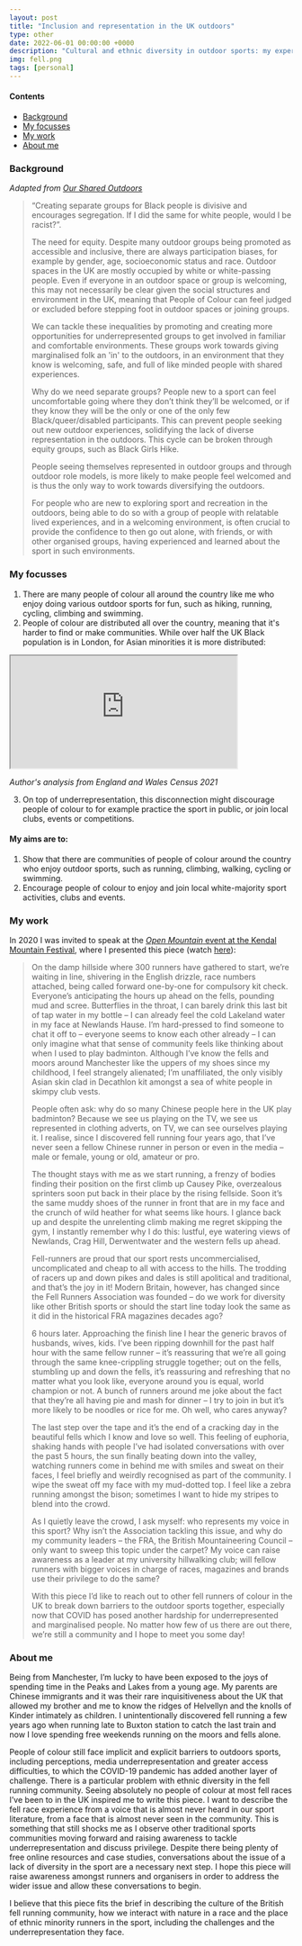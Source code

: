 ```yaml
---
layout: post
title: "Inclusion and representation in the UK outdoors"
type: other
date: 2022-06-01 00:00:00 +0000
description: "Cultural and ethnic diversity in outdoor sports: my experiences and aims"
img: fell.png
tags: [personal] 
---
```


#### Contents

- [Background](#background)
- [My focusses](#my-focusses)
- [My work](#my-work)
- [About me](#about-me)

### Background

_Adapted from [Our Shared Outdoors](https://www.facebook.com/oursharedoutdoors)_

> “Creating separate groups for Black people is divisive and encourages segregation. If I did the same for white people, would I be racist?”. 
> 
> The need for equity. Despite many outdoor groups being promoted as accessible and inclusive, there are always participation biases, for example by gender, age, socioeconomic status and race. Outdoor spaces in the UK are mostly occupied by white or white-passing people. Even if everyone in an outdoor space or group is welcoming, this may not necessarily be clear given the social structures and environment in the UK, meaning that People of Colour can feel judged or excluded before stepping foot in outdoor spaces or joining groups.
>
> We can tackle these inequalities by promoting and creating more opportunities for underrepresented groups to get involved in familiar and comfortable environments. These groups work towards giving marginalised folk an 'in' to the outdoors, in an environment that they know is welcoming, safe, and full of like minded people with shared experiences.
>
> Why do we need separate groups? People new to a sport can feel uncomfortable going where they don’t think they’ll be welcomed, or if they know they will be the only or one of the only few Black/queer/disabled participants. This can prevent people seeking out new outdoor experiences, solidifying the lack of diverse representation in the outdoors. This cycle can be broken through equity groups, such as Black Girls Hike.
>
> People seeing themselves represented in outdoor groups and through outdoor role models, is more likely to make people feel welcomed and is thus the only way to work towards diversifying the outdoors. 
>
> For people who are new to exploring sport and recreation in the outdoors, being able to do so with a group of people with relatable lived experiences, and in a welcoming environment, is often crucial to provide the confidence to then go out alone, with friends, or with other organised groups, having experienced and learned about the sport in such environments.

### My focusses

1. There are many people of colour all around the country like me who enjoy doing various outdoor sports for fun, such as hiking, running, cycling, climbing and swimming.
2. People of colour are distributed all over the country, meaning that it's harder to find or make communities. While over half the UK Black population is in London, for Asian minorities it is more distributed:

<iframe
 src="https://andrewwango.github.io/assets/html/regions_by_ethnicity.html"
 style="width:80%; height:200px;"
></iframe>

_Author's analysis from England and Wales Census 2021_

3. On top of underrepresentation, this disconnection might discourage people of colour to for example practice the sport in public, or join local clubs, events or competitions.

#### My aims are to:

1. Show that there are communities of people of colour around the country who enjoy outdoor sports, such as running, climbing, walking, cycling or swimming.
1. Encourage people of colour to enjoy and join local white-majority sport activities, clubs and events. 

### My work

In 2020 I was invited to speak at the [_Open Mountain_ event at the Kendal Mountain Festival](https://www.kendalmountainfestival.com/competitions/open-mountain/), where I presented this piece (watch [here](https://kendalmountainplayer.com/programs/open-mountain?categoryId=90861)):

> On the damp hillside where 300 runners have gathered to start, we’re waiting in line, shivering in the English drizzle, race numbers attached, being called forward one-by-one for compulsory kit check. Everyone’s anticipating the hours up ahead on the fells, pounding mud and scree. Butterflies in the throat, I can barely drink this last bit of tap water in my bottle – I can already feel the cold Lakeland water in my face at Newlands Hause. I’m hard-pressed to find someone to chat it off to – everyone seems to know each other already – I can only imagine what that sense of community feels like thinking about when I used to play badminton. Although I’ve know the fells and moors around Manchester like the uppers of my shoes since my childhood, I feel strangely alienated; I’m unaffiliated, the only visibly Asian skin clad in Decathlon kit amongst a sea of white people in skimpy club vests. 
>
> People often ask: why do so many Chinese people here in the UK play badminton? Because we see us playing on the TV, we see us represented in clothing adverts, on TV, we can see ourselves playing it. I realise, since I discovered fell running four years ago, that I’ve never seen a fellow Chinese runner in person or even in the media – male or female, young or old, amateur or pro. 
>
> The thought stays with me as we start running, a frenzy of bodies finding their position on the first climb up Causey Pike, overzealous sprinters soon put back in their place by the rising fellside. Soon it’s the same muddy shoes of the runner in front that are in my face and the crunch of wild heather for what seems like hours. I glance back up and despite the unrelenting climb making me regret skipping the gym, I instantly remember why I do this: lustful, eye watering views of Newlands, Crag Hill, Derwentwater and the western fells up ahead. 
>
> Fell-runners are proud that our sport rests uncommercialised, uncomplicated and cheap to all with access to the hills. The trodding of racers up and down pikes and dales is still apolitical and traditional, and that’s the joy in it! Modern Britain, however, has changed since the Fell Runners Association was founded – do we work for diversity like other British sports or should the start line today look the same as it did in the historical FRA magazines decades ago? 
>
> 6 hours later. Approaching the finish line I hear the generic bravos of husbands, wives, kids. I’ve been ripping downhill for the past half hour with the same fellow runner – it’s reassuring that we’re all going through the same knee-crippling struggle together; out on the fells, stumbling up and down the fells, it’s reassuring and refreshing that no matter what you look like, everyone around you is equal, world champion or not. A bunch of runners around me joke about the fact that they’re all having pie and mash for dinner – I try to join in but it’s more likely to be noodles or rice for me. Oh well, who cares anyway? 
>
> The last step over the tape and it’s the end of a cracking day in the beautiful fells which I know and love so well. This feeling of euphoria, shaking hands with people I’ve had isolated conversations with over the past 5 hours, the sun finally beating down into the valley, watching runners come in behind me with smiles and sweat on their faces, I feel briefly and weirdly recognised as part of the community. I wipe the sweat off my face with my mud-dotted top. I feel like a zebra running amongst the bison; sometimes I want to hide my stripes to blend into the crowd. 
>
> As I quietly leave the crowd, I ask myself: who represents my voice in this sport? Why isn’t the Association tackling this issue, and why do my community leaders – the FRA, the British Mountaineering Council – only want to sweep this topic under the carpet? My voice can raise awareness as a leader at my university hillwalking club; will fellow runners with bigger voices in charge of races, magazines and brands use their privilege to do the same? 
>
> With this piece I’d like to reach out to other fell runners of colour in the UK to break down barriers to the outdoor sports together, especially now that COVID has posed another hardship for underrepresented and marginalised people. No matter how few of us there are out there, we’re still a community and I hope to meet you some day!

### About me

Being from Manchester, I’m lucky to have been exposed to the joys of spending time in the Peaks and Lakes from a young age. My parents are Chinese immigrants and it was their rare inquisitiveness about the UK that allowed my brother and me to know the ridges of Helvellyn and the knolls of Kinder intimately as children. I unintentionally discovered fell running a few years ago when running late to Buxton station to catch the last train and now I love spending free weekends running on the moors and fells alone. 

People of colour still face implicit and explicit barriers to outdoors sports, including perceptions, media underrepresentation and greater access difficulties, to which the COVID-19 pandemic has added another layer of challenge. There is a particular problem with ethnic diversity in the fell running community. Seeing absolutely no people of colour at most fell races I’ve been to in the UK inspired me to write this piece. I want to describe the fell race experience from a voice that is almost never heard in our sport literature, from a face that is almost never seen in the community. This is something that still shocks me as I observe other traditional sports communities moving forward and raising awareness to tackle underrepresentation and discuss privilege. Despite there being plenty of free online resources and case studies, conversations about the issue of a lack of diversity in the sport are a necessary next step. I hope this piece will raise awareness amongst runners and organisers in order to address the wider issue and allow these conversations to begin. 

I believe that this piece fits the brief in describing the culture of the British fell running community, how we interact with nature in a race and the place of ethnic minority runners in the sport, including the challenges and the underrepresentation they face.
